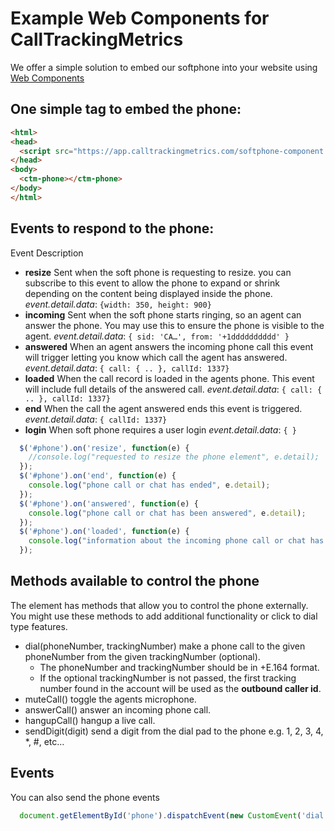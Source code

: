 # Example Web Components for CallTrackingMetrics

We offer a simple solution to embed our softphone into your website using [Web Components](https://developer.mozilla.org/en-US/docs/Web/Web_Components)

## One simple tag to embed the phone:

```html
<html>
<head>  
  <script src="https://app.calltrackingmetrics.com/softphone-component.js"></script>
</head>
<body>
  <ctm-phone></ctm-phone>
</body>
</html>
```

## Events to respond to the phone:

Event	Description

* **resize**
    Sent when the soft phone is requesting to resize. you can subscribe to this event to allow the phone to expand or shrink depending on the content being displayed inside the phone.
    *event.detail.data*:
      ```{width: 350, height: 900}```
* **incoming**
    Sent when the soft phone starts ringing, so an agent can answer the phone. You may use this to ensure the phone is visible to the agent.
    *event.detail.data*:
      ```{ sid: 'CA…', from: '+1dddddddddd' }```
* **answered**
    When an agent answers the incoming phone call this event will trigger letting you know which call the agent has answered.
    *event.detail.data*:
      ```{ call: { .. }, callId: 1337}```
* **loaded**
    When the call record is loaded in the agents phone. This event will include full details of the answered call.
    *event.detail.data*:
      ```{ call: { .. }, callId: 1337}```
* **end**
    When the call the agent answered ends this event is triggered.
    *event.detail.data*:
    ```{ callId: 1337}```
* **login**
    When soft phone requires a user login
    *event.detail.data*:
      ```{ }```

```javascript
  $('#phone').on('resize', function(e) {
    //console.log("requested to resize the phone element", e.detail);
  });
  $('#phone').on('end', function(e) {
    console.log("phone call or chat has ended", e.detail);
  });
  $('#phone').on('answered', function(e) {
    console.log("phone call or chat has been answered", e.detail);
  });
  $('#phone').on('loaded', function(e) {
    console.log("information about the incoming phone call or chat has been loaded", e.detail);
  });

```

## Methods available to control the phone

The element has methods that allow you to control the phone externally.  You might use these methods to add additional functionality or click to dial type features.

* dial(phoneNumber, trackingNumber) make a phone call to the given phoneNumber from the given trackingNumber (optional).  
  * The phoneNumber and trackingNumber should be in +E.164 format. 
  * If the optional trackingNumber is not passed, the first tracking number found in the account will be used as the **outbound caller id**.
* muteCall() toggle the agents microphone.
* answerCall() answer an incoming phone call.
* hangupCall() hangup a live call.
* sendDigit(digit) send a digit from the dial pad to the phone e.g. 1, 2, 3, 4, *, #, etc…

## Events

You can also send the phone events

```javascript
  document.getElementById('phone').dispatchEvent(new CustomEvent('dial', { detail: { phoneNumber: dialNumber } }));
```

